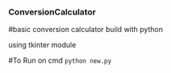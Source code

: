 ### ConversionCalculator

#basic conversion calculator build with python

using tkinter module

#To Run
on cmd `python new.py`
